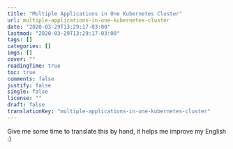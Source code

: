 ```yaml
---
title: "Multiple Applications in One Kubernetes Cluster"
url: multiple-applications-in-one-kubernetes-cluster
date: "2020-03-29T13:29:17-03:00"
lastmod: "2020-03-29T13:29:17-03:00"
tags: []
categories: []
imgs: []
cover: ""
readingTime: true
toc: true
comments: false
justify: false
single: false
license: ""
draft: false
translationKey: "multiple-applications-in-one-kubernetes-cluster"
---
```


Give me some time to translate this by hand, it helps me improve my English :)

